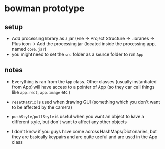 # bowman prototype


## setup
* Add processing library as a jar (File -> Project Structure -> Libraries -> Plus icon -> Add the processing jar (located inside the processing app, named `core.jar`)
* you might need to set the `src` folder as a source folder to run `App`



## notes

* Everything is ran from the `App` class. Other classes (usually instantiated from App) will have access to a pointer of App (so they can call things like `app.rect`, `app.image` etc.)

* `resetMatrix` is used when drawing GUI (something which you don't want to be affected by the camera)

* `pushStyle/pullStyle` is useful when you want an object to have a different style, but don't want to affect any other objects

* I don't know if you guys have come across HashMaps/Dictionaries, but they are basically keypairs and are quite useful and are used in the App class